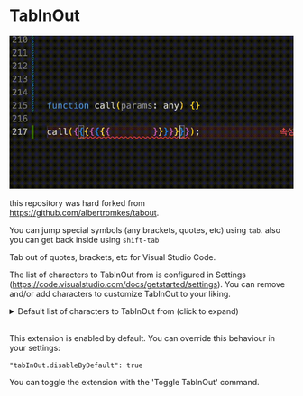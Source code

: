# TabInOut

![example](./images/example.gif)

this repository was hard forked from https://github.com/albertromkes/tabout.

You can jump special symbols (any brackets, quotes, etc) using `tab`.
also you can get back inside using `shift-tab`


Tab out of quotes, brackets, etc for Visual Studio Code.

The list of characters to TabInOut from is configured in Settings (https://code.visualstudio.com/docs/getstarted/settings).
You can remove and/or add characters to customize TabInOut to your liking.

<details>
    <summary>
        Default list of characters to TabInOut from (click to expand)
    </summary>
    <pre>
        {
            "open": "[",
            "close": "]"
        },
        {
            "open": "{",        
            "close": "}"    
        },
        {
            "open": "(",
            "close": ")"
        },
        {
            "open": "'",
            "close": "'"
        },
        {
            "open": "\"",
            "close": "\""
        },
        {
            "open": ":",
            "close": ":"
        },
        {
            "open": "=",
            "close": "="
        },
        {
            "open": ">",
            "close": ">"
        },
        {
            "open": "<",
            "close": "<"
        },
        {
            "open": ".",
            "close": "."
        },
        {
            "open": "`",
            "close": "`"
        },
        {
            "open": ";",
            "close": ";"
        }
        </pre>
</details>
<br />

This extension is enabled by default. You can override this behaviour in your settings:

    "tabInOut.disableByDefault": true
	
You can toggle the extension with the 'Toggle TabInOut' command. 





